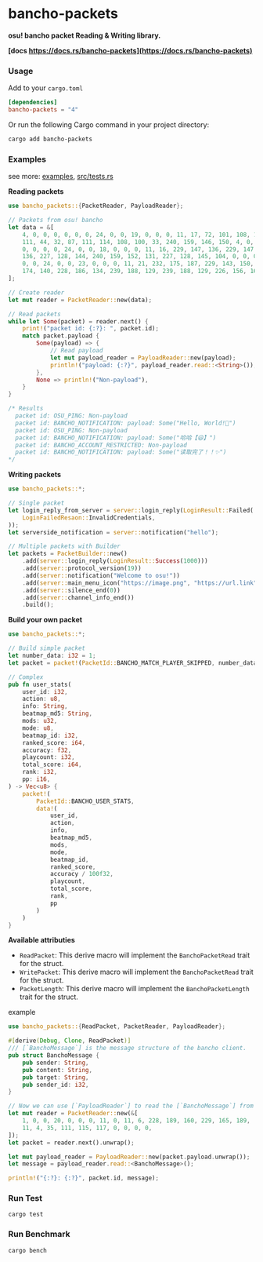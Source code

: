 # bancho-packets

**osu! bancho packet Reading & Writing library.**

**[docs https://docs.rs/bancho-packets](https://docs.rs/bancho-packets)**

### Usage

Add to your `cargo.toml`
```toml
[dependencies]
bancho-packets = "4"
```

Or run the following Cargo command in your project directory:
```bash
cargo add bancho-packets
```




### Examples

see more: [examples](examples), [src/tests.rs](src/tests.rs)

**Reading packets**

```rust
use bancho_packets::{PacketReader, PayloadReader};

// Packets from osu! bancho
let data = &[
    4, 0, 0, 0, 0, 0, 0, 24, 0, 0, 19, 0, 0, 0, 11, 17, 72, 101, 108, 108,
    111, 44, 32, 87, 111, 114, 108, 100, 33, 240, 159, 146, 150, 4, 0, 0,
    0, 0, 0, 0, 24, 0, 0, 18, 0, 0, 0, 11, 16, 229, 147, 136, 229, 147,
    136, 227, 128, 144, 240, 159, 152, 131, 227, 128, 145, 104, 0, 0, 0, 0,
    0, 0, 24, 0, 0, 23, 0, 0, 0, 11, 21, 232, 175, 187, 229, 143, 150, 229,
    174, 140, 228, 186, 134, 239, 188, 129, 239, 188, 129, 226, 156, 168,
];

// Create reader
let mut reader = PacketReader::new(data);

// Read packets
while let Some(packet) = reader.next() {
    print!("packet id: {:?}: ", packet.id);
    match packet.payload {
        Some(payload) => {
            // Read payload
            let mut payload_reader = PayloadReader::new(payload);
            println!("payload: {:?}", payload_reader.read::<String>());
        },
        None => println!("Non-payload"),
    }
}

/* Results
  packet id: OSU_PING: Non-payload
  packet id: BANCHO_NOTIFICATION: payload: Some("Hello, World!💖")
  packet id: OSU_PING: Non-payload
  packet id: BANCHO_NOTIFICATION: payload: Some("哈哈【😃】")
  packet id: BANCHO_ACCOUNT_RESTRICTED: Non-payload
  packet id: BANCHO_NOTIFICATION: payload: Some("读取完了！！✨")
*/
```


**Writing packets**

```rust
use bancho_packets::*;

// Single packet
let login_reply_from_server = server::login_reply(LoginResult::Failed(
    LoginFailedResaon::InvalidCredentials,
));
let serverside_notification = server::notification("hello");

// Multiple packets with Builder
let packets = PacketBuilder::new()
    .add(server::login_reply(LoginResult::Success(1000)))
    .add(server::protocol_version(19))
    .add(server::notification("Welcome to osu!"))
    .add(server::main_menu_icon("https://image.png", "https://url.link"))
    .add(server::silence_end(0))
    .add(server::channel_info_end())
    .build();

```

**Build your own packet**

```rust
use bancho_packets::*;

// Build simple packet
let number_data: i32 = 1;
let packet = packet!(PacketId::BANCHO_MATCH_PLAYER_SKIPPED, number_data)

// Complex
pub fn user_stats(
    user_id: i32,
    action: u8,
    info: String,
    beatmap_md5: String,
    mods: u32,
    mode: u8,
    beatmap_id: i32,
    ranked_score: i64,
    accuracy: f32,
    playcount: i32,
    total_score: i64,
    rank: i32,
    pp: i16,
) -> Vec<u8> {
    packet!(
        PacketId::BANCHO_USER_STATS,
        data!(
            user_id,
            action,
            info,
            beatmap_md5,
            mods,
            mode,
            beatmap_id,
            ranked_score,
            accuracy / 100f32,
            playcount,
            total_score,
            rank,
            pp
        )
    )
}

```

**Available attributies**

- `ReadPacket`: This derive macro will implement the `BanchoPacketRead` trait for the struct.
- `WritePacket`: This derive macro will implement the `BanchoPacketRead` trait for the struct.
- `PacketLength`: This derive macro will implement the `BanchoPacketLength` trait for the struct.

example

```rust
use bancho_packets::{ReadPacket, PacketReader, PayloadReader};

#[derive(Debug, Clone, ReadPacket)]
/// [`BanchoMessage`] is the message structure of the bancho client.
pub struct BanchoMessage {
    pub sender: String,
    pub content: String,
    pub target: String,
    pub sender_id: i32,
}

// Now we can use [`PayloadReader`] to read the [`BanchoMessage`] from bytes.
let mut reader = PacketReader::new(&[
    1, 0, 0, 20, 0, 0, 0, 11, 0, 11, 6, 228, 189, 160, 229, 165, 189,
    11, 4, 35, 111, 115, 117, 0, 0, 0, 0,
]);
let packet = reader.next().unwrap();

let mut payload_reader = PayloadReader::new(packet.payload.unwrap());
let message = payload_reader.read::<BanchoMessage>();

println!("{:?}: {:?}", packet.id, message);
```

### Run Test

```
cargo test
```

### Run Benchmark

```
cargo bench
```

